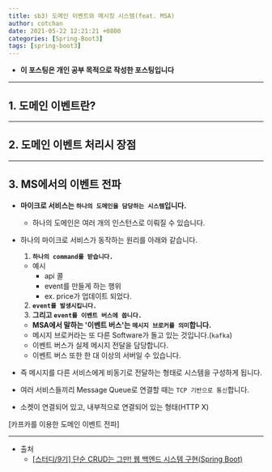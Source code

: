 ```yaml
---
title: sb3) 도메인 이벤트와 메시징 시스템(feat. MSA)
author: cotchan 
date: 2021-05-22 12:21:21 +0800 
categories: [Spring-Boot3]
tags: [spring-boot3] 
---
```


+ **이 포스팅은 개인 공부 목적으로 작성한 포스팅입니다**

---

## 1. 도메인 이벤트란?

---

## 2. 도메인 이벤트 처리시 장점


---

## 3. MS에서의 이벤트 전파

+ **마이크로 서비스는 `하나의 도메인을 담당하는 시스템`입니다.**
  + 하나의 도메인은 여러 개의 인스턴스로 이뤄질 수 있습니다.

+ 하나의 마이크로 서비스가 동작하는 원리를 아래와 같습니다. 
  1. **`하나의 command를 받습니다.`**
    + 예시
      + api 콜
      + event를 만들게 하는 행위
      + ex. price가 업데이트 되었다.
  2. **`event를 발생시킵니다.`**
  3. **그리고 `event를 이벤트 버스에 쏩니다.`**
    + **MSA에서 말하는 '이벤트 버스'는 `메시지 브로커를 의미`합니다.**
    + 메시지 브로커라는 또 다른 Software가 돌고 있는 것입니다.(`kafka`)
    + 이벤트 버스가 실제 메시지 전달을 담당합니다.
    + 이벤트 버스 또한 한 대 이상의 서버일 수 있습니다. 
 
+ 즉 메시지를 다른 서비스에게 비동기로 전달하는 형태로 시스템을 구성하게 됩니다.
+ 여러 서비스들끼리 Message Queue로 연결할 때는 `TCP 기반으로 통신`합니다.
+ 소켓이 연결되어 있고, 내부적으로 연결되어 있는 형태(HTTP X)

[카프카를 이용한 도메인 이벤트 전파]



---

+ 출처
    + [[스터디/9기] 단순 CRUD는 그만! 웹 백엔드 시스템 구현(Spring Boot)](https://programmers.co.kr/learn/courses/11694) 

